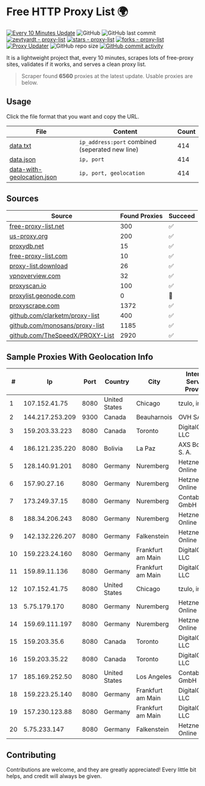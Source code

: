 
# Free HTTP Proxy List 🌍

[![Every 10 Minutes Update](https://github.com/mertguvencli/http-proxy-list/actions/workflows/main.yml/badge.svg?branch=main)](https://github.com/mertguvencli/http-proxy-list/actions/workflows/main.yml)
![GitHub](https://img.shields.io/github/license/mertguvencli/http-proxy-list)
![GitHub last commit](https://img.shields.io/github/last-commit/mertguvencli/http-proxy-list)
[![zevtyardt - proxy-list](https://img.shields.io/static/v1?label=zevtyardt&message=proxy-list&color=blue&logo=github)](https://github.com/zevtyardt/proxy-list "Go to GitHub repo")
[![stars - proxy-list](https://img.shields.io/github/stars/zevtyardt/proxy-list?style=social)](https://github.com/zevtyardt/proxy-list)
[![forks - proxy-list](https://img.shields.io/github/forks/zevtyardt/proxy-list?style=social)](https://github.com/zevtyardt/proxy-list)
[![Proxy Updater](https://github.com/zevtyardt/proxy-list/workflows/Proxy%20Updater/badge.svg)](https://github.com/zevtyardt/proxy-list/actions?query=workflow:"Proxy+Updater")
![GitHub repo size](https://img.shields.io/github/repo-size/zevtyardt/proxy-list)
[![GitHub commit activity](https://img.shields.io/github/commit-activity/m/zevtyardt/proxy-list?logo=commits)](https://github.com/zevtyardt/proxy-list/commits/main)

It is a lightweight project that, every 10 minutes, scrapes lots of free-proxy sites, validates if it works, and serves a clean proxy list.

> Scraper found **6560** proxies at the latest update. Usable proxies are below.

## Usage

Click the file format that you want and copy the URL.

|File|Content|Count|
|----|-------|-----|
|[data.txt](https://raw.githubusercontent.com/mertguvencli/http-proxy-list/main/proxy-list/data.txt)|`ip_address:port` combined (seperated new line)|414|
|[data.json](https://raw.githubusercontent.com/mertguvencli/http-proxy-list/main/proxy-list/data.json)|`ip, port`|414|
|[data-with-geolocation.json](https://raw.githubusercontent.com/mertguvencli/http-proxy-list/main/proxy-list/data-with-geolocation.json)|`ip, port, geolocation`|414|

## Sources

|Source|Found Proxies|Succeed|
|------|-------------|-------|
|[free-proxy-list.net](https://free-proxy-list.net)|300|✅|
|[us-proxy.org](https://www.us-proxy.org)|200|✅|
|[proxydb.net](http://proxydb.net)|15|✅|
|[free-proxy-list.com](https://free-proxy-list.com/?page=&port=&type%5B%5D=http&type%5B%5D=https&up_time=0&search=Search)|10|✅|
|[proxy-list.download](https://www.proxy-list.download/HTTP)|26|✅|
|[vpnoverview.com](https://vpnoverview.com/privacy/anonymous-browsing/free-proxy-servers)|32|✅|
|[proxyscan.io](https://www.proxyscan.io)|100|✅|
|[proxylist.geonode.com](https://proxylist.geonode.com/api/proxy-list?limit=300&page=1&sort_by=lastChecked&sort_type=desc&protocols=http,https)|0|🚫|
|[proxyscrape.com](https://api.proxyscrape.com/v2/?request=displayproxies&protocol=http&timeout=10000&country=all&ssl=all&anonymity=all)|1372|✅|
|[github.com/clarketm/proxy-list](https://raw.githubusercontent.com/clarketm/proxy-list/master/proxy-list-raw.txt)|400|✅|
|[github.com/monosans/proxy-list](https://raw.githubusercontent.com/monosans/proxy-list/main/proxies/http.txt)|1185|✅|
|[github.com/TheSpeedX/PROXY-List](https://raw.githubusercontent.com/TheSpeedX/PROXY-List/master/http.txt)|2920|✅|


## Sample Proxies With Geolocation Info

|#|Ip|Port|Country|City|Internet Service Provider|
|-|--|----|-------|----|-------------------------|
|1|107.152.41.75|8080|United States|Chicago|tzulo, inc.|
|2|144.217.253.209|9300|Canada|Beauharnois|OVH SAS|
|3|159.203.33.223|8080|Canada|Toronto|DigitalOcean, LLC|
|4|186.121.235.220|8080|Bolivia|La Paz|AXS Bolivia S. A.|
|5|128.140.91.201|8080|Germany|Nuremberg|Hetzner Online GmbH|
|6|157.90.27.16|8080|Germany|Nuremberg|Hetzner Online GmbH|
|7|173.249.37.15|8080|Germany|Nuremberg|Contabo GmbH|
|8|188.34.206.243|8080|Germany|Nuremberg|Hetzner Online GmbH|
|9|142.132.226.207|8080|Germany|Falkenstein|Hetzner Online GmbH|
|10|159.223.24.160|8080|Germany|Frankfurt am Main|DigitalOcean, LLC|
|11|159.89.11.136|8080|Germany|Frankfurt am Main|DigitalOcean, LLC|
|12|107.152.41.75|8080|United States|Chicago|tzulo, inc.|
|13|5.75.179.170|8080|Germany|Nuremberg|Hetzner Online GmbH|
|14|159.69.111.197|8080|Germany|Nuremberg|Hetzner Online GmbH|
|15|159.203.35.6|8080|Canada|Toronto|DigitalOcean, LLC|
|16|159.203.35.22|8080|Canada|Toronto|DigitalOcean, LLC|
|17|185.169.252.50|8080|United States|Los Angeles|Contabo GmbH|
|18|159.223.25.140|8080|Germany|Frankfurt am Main|DigitalOcean, LLC|
|19|157.230.123.88|8080|Germany|Frankfurt am Main|DigitalOcean, LLC|
|20|5.75.233.147|8080|Germany|Falkenstein|Hetzner Online GmbH|



## Contributing

Contributions are welcome, and they are greatly appreciated! Every
little bit helps, and credit will always be given.

